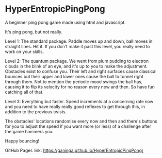 # HyperEntropicPingPong
A beginner ping pong game made using html and javascript.

It's ping pong, but not really.

Level 1: The standard package. Paddle moves up and down, ball moves in straight lines. Hit it. If you don't make it past this level, you really need to work on your skills.

Level 2: The quantum  package. We went from plum pudding to electron clouds in the blink of an eye, and it's up to you to make the adjustment. Obstacles exist to confuse you. Their left and right surfaces cause classical bounces but their upper and lower ones cause the ball to tunnel right through them. Not to mention the periodic mood swings the ball has, causing it to flip its velocity for no reason every now and then. So have fun catching all of that.

Level 3: Everything but faster. Speed increments at a concerning rate now and you need to have really really good reflexes to get through this, in addition to the previous twists.

The obstacles' locations randomise every now and then and there's buttons for you to adjust the speed if you want more (or less) of a challenge after the game hammers you.

Happy bouncing!


GitHub Pages link: https://ganinga.github.io/HyperEntropicPingPong/
